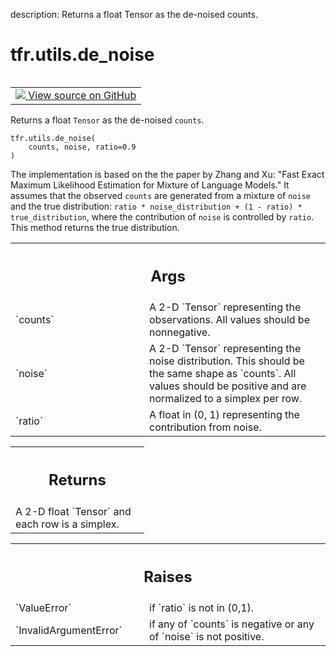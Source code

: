 description: Returns a float Tensor as the de-noised counts.

<div itemscope itemtype="http://developers.google.com/ReferenceObject">
<meta itemprop="name" content="tfr.utils.de_noise" />
<meta itemprop="path" content="Stable" />
</div>

# tfr.utils.de_noise

<!-- Insert buttons and diff -->

<table class="tfo-notebook-buttons tfo-api nocontent" align="left">
<td>
  <a target="_blank" href="https://github.com/tensorflow/ranking/tree/master/tensorflow_ranking/python/utils.py#L343-L402">
    <img src="https://www.tensorflow.org/images/GitHub-Mark-32px.png" />
    View source on GitHub
  </a>
</td>
</table>

Returns a float `Tensor` as the de-noised `counts`.

<pre class="devsite-click-to-copy prettyprint lang-py tfo-signature-link">
<code>tfr.utils.de_noise(
    counts, noise, ratio=0.9
)
</code></pre>

<!-- Placeholder for "Used in" -->

The implementation is based on the the paper by Zhang and Xu: "Fast Exact
Maximum Likelihood Estimation for Mixture of Language Models." It assumes that
the observed `counts` are generated from a mixture of `noise` and the true
distribution: `ratio * noise_distribution + (1 - ratio) * true_distribution`,
where the contribution of `noise` is controlled by `ratio`. This method returns
the true distribution.

<!-- Tabular view -->
 <table class="responsive fixed orange">
<colgroup><col width="214px"><col></colgroup>
<tr><th colspan="2"><h2 class="add-link">Args</h2></th></tr>

<tr>
<td>
`counts`<a id="counts"></a>
</td>
<td>
A 2-D `Tensor` representing the observations. All values should be
nonnegative.
</td>
</tr><tr>
<td>
`noise`<a id="noise"></a>
</td>
<td>
A 2-D `Tensor` representing the noise distribution. This should be
the same shape as `counts`. All values should be positive and are
normalized to a simplex per row.
</td>
</tr><tr>
<td>
`ratio`<a id="ratio"></a>
</td>
<td>
A float in (0, 1) representing the contribution from noise.
</td>
</tr>
</table>

<!-- Tabular view -->
 <table class="responsive fixed orange">
<colgroup><col width="214px"><col></colgroup>
<tr><th colspan="2"><h2 class="add-link">Returns</h2></th></tr>
<tr class="alt">
<td colspan="2">
A 2-D float `Tensor` and each row is a simplex.
</td>
</tr>

</table>

<!-- Tabular view -->
 <table class="responsive fixed orange">
<colgroup><col width="214px"><col></colgroup>
<tr><th colspan="2"><h2 class="add-link">Raises</h2></th></tr>

<tr>
<td>
`ValueError`<a id="ValueError"></a>
</td>
<td>
if `ratio` is not in (0,1).
</td>
</tr><tr>
<td>
`InvalidArgumentError`<a id="InvalidArgumentError"></a>
</td>
<td>
if any of `counts` is negative or any of `noise` is
not positive.
</td>
</tr>
</table>
